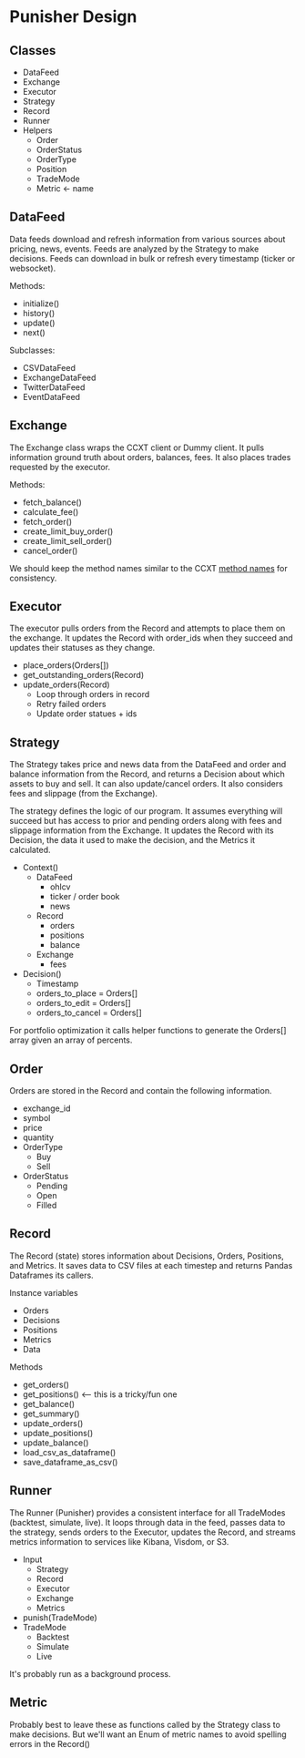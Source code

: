 # Punisher Design

## Classes

* DataFeed
* Exchange
* Executor
* Strategy
* Record
* Runner
* Helpers
    * Order
    * OrderStatus
    * OrderType
    * Position
    * TradeMode
    * Metric <- name

## DataFeed

Data feeds download and refresh information from various sources about pricing, news, events. Feeds are analyzed by the Strategy to make decisions. Feeds can download in bulk or refresh every timestamp (ticker or websocket).

Methods:
* initialize()
* history()
* update()
* next()

Subclasses:
* CSVDataFeed
* ExchangeDataFeed
* TwitterDataFeed
* EventDataFeed

## Exchange

The Exchange class wraps the CCXT client or Dummy client. It pulls information ground truth about orders, balances, fees. It also places trades requested by the executor.

Methods:
* fetch_balance()
* calculate_fee()
* fetch_order()
* create_limit_buy_order()
* create_limit_sell_order()
* cancel_order()

We should keep the method names similar to the CCXT [method names](https://github.com/ccxt/ccxt/blob/master/python/ccxt/base/exchange.py) for consistency.

## Executor

The executor pulls orders from the Record and attempts to place them on the exchange. It updates the Record with order_ids when they succeed and updates their statuses as they change.

* place_orders(Orders[])
* get_outstanding_orders(Record)
* update_orders(Record)
    * Loop through orders in record
    * Retry failed orders
    * Update order statues + ids

## Strategy

The Strategy takes price and news data from the DataFeed and order and balance information from the Record, and returns a Decision about which assets to buy and sell. It can also update/cancel orders. It also considers fees and slippage (from the Exchange).

The strategy defines the logic of our program. It assumes everything will succeed but has access to prior and pending orders along with fees and slippage information from the Exchange. It updates the Record with its Decision, the data it used to make the decision, and the Metrics it calculated.

* Context()
    * DataFeed
        * ohlcv
        * ticker / order book
        * news
    * Record
        * orders
        * positions
        * balance
    * Exchange
        * fees
* Decision()
    * Timestamp
    * orders_to_place = Orders[]
    * orders_to_edit = Orders[]
    * orders_to_cancel = Orders[]

For portfolio optimization it calls helper functions to generate the Orders[] array given an array of percents.

## Order

Orders are stored in the Record and contain the following information. 

* exchange_id
* symbol
* price
* quantity
* OrderType
    * Buy
    * Sell
* OrderStatus
    * Pending
    * Open
    * Filled

## Record

The Record (state) stores information about Decisions, Orders, Positions, and Metrics. It saves data to CSV files at each timestep and returns Pandas Dataframes its callers.

Instance variables
* Orders
* Decisions
* Positions
* Metrics
* Data

Methods
* get_orders()
* get_positions() <-- this is a tricky/fun one
* get_balance()
* get_summary()
* update_orders()
* update_positions()
* update_balance()
* load_csv_as_dataframe()
* save_dataframe_as_csv()

## Runner

The Runner (Punisher) provides a consistent interface for all TradeModes (backtest, simulate, live). It loops through data in the feed, passes data to the strategy, sends orders to the Executor, updates the Record, and streams metrics information to services like Kibana, Visdom, or S3.

* Input
    * Strategy
    * Record
    * Executor
    * Exchange
    * Metrics
* punish(TradeMode)
* TradeMode
    * Backtest
    * Simulate
    * Live

It's probably run as a background process.

## Metric

Probably best to leave these as functions called by the Strategy class to make decisions. But we'll want an Enum of metric names to avoid spelling errors in the Record()